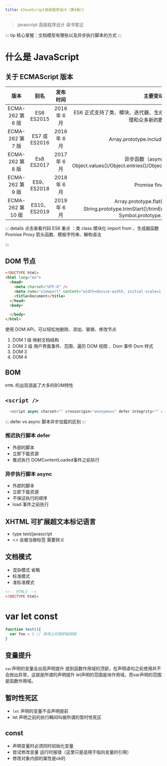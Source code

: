 ```yaml
---
title: 《JavaScript高级程序设计（第4版）》
---
```


> javascript 高级程序设计 读书笔记

::: tip
核心掌握：文档模型有哪些以及异步执行脚本的方式
:::

# 什么是 JavaScript

## 关于 ECMAScript 版本

| 版本 |别名     | 发布时间    |    主要变动 |
| :----: | :-: | :--: | :--: |
|ECMA-262 第 6 版|ES6 ES2015|2016 年 6 月|ES6 正式支持了类、模块、迭代器、生成器、箭头函数、期约、反射、代理和众多新的数据类型|
|ECMA-262 第 7 版|ES7 或 ES2016|2016 年 6 月|Array.prototype.includes 和指数操作符|
| ECMA-262 第 8 版 | Es8 ES2017 | 2017 年 6 月 | 异步函数（async/await）Object.values()/Object.entries()/Object.getOwnPropertyDescriptors() |
| ECMA-262 第 9 版 | ES9、ES2018 | 2018 年 6 月 | Promise finally() |
| ECMA-262 第 10 版 | ES10、ES2019 | 2019 年 6 月 | Array.prototype.flat()/flatMap()、String.prototype.trimStart()/trimEnd()、Object.fromEntries() Symbol.prototype.description |

::: details 点击查看代码
ES6 重点 ：类 class 模块化 import from 、生成器函数 Promise Proxy 箭头函数、模板字符串、解构语法

:::

## DOM 节点

```html
<!DOCTYPE html>
<html lang="en">
  <head>
    <meta charset="UTF-8" />
    <meta name="viewport" content="width=device-width, initial-scale=1.0" />
    <title>Document</title>
  </head>
  <body>
      
  </body>
</html>
```

使用 DOM API，可以轻松地删除、添加、替换、修改节点

1. DOM 1 级 映射文档结构
2. DOM 2 级 用户界面事件、范围、遍历 DOM 视图 、Dom 事件 Dom 样式
3. DOM 3
4. DOM 4

## BOM
`HTML` 的出现涵盖了大多的BOM特性

## `<script />`

```js
  <script async charset="" crossorigin="anonymous" defer integrity="" src="" type=""></script>
```

::: defer vs async
脚本异步加载的区别
:::

### 推迟执行脚本 defer

 - 外部的脚本
 - 立即下载资源
 - 推迟执行 DOMContentLoaded事件之前执行

### 异步执行脚本 async 

 - 外部的脚本
 - 立即下载资源
 - 不保证执行的顺序 
 - load 事件之前执行

## XHTML 可扩展超文本标记语言

 - type text/javascript
 - <> 会被当做标签 需要转义


## 文档模式

 - 混杂模式 省略 <!DOCTYPE html>
 - 标准模式
 - 准标准模式

```html
<!-- HTML5 -->
<!DOCTYPE html>
```

# var let const

```js
function test(){
  var foo = 1 // 调用之后随即被销毁
}
```
## 变量提升

`var`声明的变量会出现声明提升 提到函数作用域的顶部，在声明语句之前使用并不会抛出异常，这就是所谓的声明提升
let声明的范围是块作用域，而var声明的范围是函数作用域。

## 暂时性死区

 - `let` 声明的变量不会声明提前
 - let 声明之前的执行瞬间叫做所谓的暂时性死区

## const

 - 声明变量时必须同时初始化变量
 - 尝试修改变量 运行时报错（这里只是适用于指向变量的引用）
 - 修改对象内部的属性是ok的

